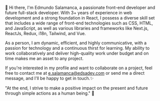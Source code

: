 👋 Hi there, I'm Edmundo Salamanca, a passionate front-end developer and future full-stack developer. With 3+ years of experience in web development and a strong foundation in React, I possess a diverse skill set that includes a wide range of front-end technologies such as CSS, HTML, and JavaScript, as well as various libraries and frameworks like Next.js, ReactJs, Redux, i18n, Tailwind, and Vue.

As a person, I am dynamic, efficient, and highly communicative, with a passion for technology and a continuous thirst for learning. My ability to work collaboratively and deliver high-quality work under budget and on time makes me an asset to any project.

If you're interested in my profile and want to collaborate on a project, feel free to contact me at e.salamanca@edsadev.com or send me a direct message, and I'll be happy to get in touch.✨

"At the end, I strive to make a positive impact on the present and future through simple actions as a human being." 🚀

<!---
edsadev/edsadev is a ✨ special ✨ repository because its `README.md` (this file) appears on your GitHub profile.
You can click the Preview link to take a look at your changes.
--->
